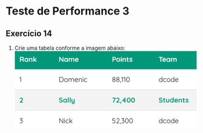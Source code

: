 # Teste de Performance 3

## Exercício 14

1. Crie uma tabela conforme a imagem abaixo:
![image](image.png)